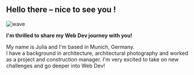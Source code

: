## Hello there – nice to see you !

![wave](https://github.com/Julia-Pickel/Julia-Pickel/assets/145296722/4315cab7-0892-4f07-b461-ef22b869f46c)

**I'm thrilled to share my Web Dev journey with you!**

My name is Julia and I'm based in Munich, Germany.  
I have a background in architecture, architectural photography and worked as a project and construction manager. I'm very excited to take on new challenges and go deeper into Web Dev!
